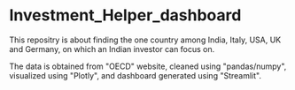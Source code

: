 # Investment_Helper_dashboard
This repositry is about finding the one country among India, Italy, USA, UK and Germany, on which an Indian investor can focus on. 

The data is obtained from "OECD" website, cleaned using "pandas/numpy", visualized using "Plotly", and dashboard generated using "Streamlit". 

